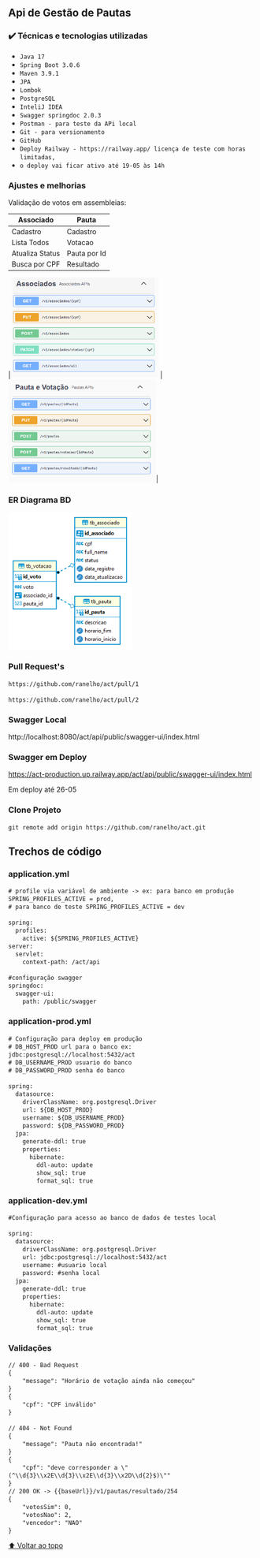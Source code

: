 ## Api de Gestão de Pautas

### ✔️ Técnicas e tecnologias utilizadas

- ``Java 17``
- ``Spring Boot 3.0.6``
- ``Maven 3.9.1``
- ``JPA``
- ``Lombok``
- ``PostgreSQL``
- ``InteliJ IDEA``
- ``Swagger springdoc 2.0.3``
- ``Postman - para teste da APi local``
- ``Git - para versionamento``
- ``GitHub``
- ``Deploy Railway - https://railway.app/ licença de teste com horas limitadas,``
- ``o deploy vai ficar ativo até 19-05 às 14h``

### Ajustes e melhorias

Validação de votos em assembleias:

|Associado | Pauta        |
| --- | --- |
| Cadastro | Cadastro     |
| Lista Todos | Votacao      |
| Atualiza Status  | Pauta por Id |
| Busca por CPF  | Resultado    |

 
  |<img src="associados.png" width=300> | <img src="pauta.png" width=300>|

### ER Diagrama BD
<img src="database.png" width=250>

### Pull Request's
```
https://github.com/ranelho/act/pull/1

https://github.com/ranelho/act/pull/2
```
### Swagger Local
http://localhost:8080/act/api/public/swagger-ui/index.html
### Swagger em Deploy
https://act-production.up.railway.app/act/api/public/swagger-ui/index.html

Em deploy até 26-05

### Clone Projeto
```
git remote add origin https://github.com/ranelho/act.git
```
## Trechos de código
### application.yml 

```
# profile via variável de ambiente -> ex: para banco em produção SPRING_PROFILES_ACTIVE = prod,
# para banco de teste SPRING_PROFILES_ACTIVE = dev

spring:
  profiles:
    active: ${SPRING_PROFILES_ACTIVE}
server:
  servlet:
    context-path: /act/api

#configuração swagger
springdoc:
  swagger-ui:
    path: /public/swagger
```

### application-prod.yml
```
# Configuração para deploy em produção
# DB_HOST_PROD url para o banco ex: jdbc:postgresql://localhost:5432/act
# DB_USERNAME_PROD usuario do banco
# DB_PASSWORD_PROD senha do banco

spring:
  datasource:
    driverClassName: org.postgresql.Driver
    url: ${DB_HOST_PROD}
    username: ${DB_USERNAME_PROD}
    password: ${DB_PASSWORD_PROD}
  jpa:
    generate-ddl: true
    properties:
      hibernate:
        ddl-auto: update
        show_sql: true
        format_sql: true
```
### application-dev.yml

```
#Configuração para acesso ao banco de dados de testes local

spring:
  datasource:
    driverClassName: org.postgresql.Driver
    url: jdbc:postgresql://localhost:5432/act
    username: #usuario local
    password: #senha local
  jpa:
    generate-ddl: true
    properties:
      hibernate:
        ddl-auto: update
        show_sql: true
        format_sql: true
```

### Validações
```
// 400 - Bad Request
{    
    "message": "Horário de votação ainda não começou"   
}
{    
    "cpf": "CPF inválido"                               
}

// 404 - Not Found
{    
    "message": "Pauta não encontrada!"                  
}
{
    "cpf": "deve corresponder a \"(^\\d{3}\\x2E\\d{3}\\x2E\\d{3}\\x2D\\d{2}$)\""
}
// 200 OK -> {{baseUrl}}/v1/pautas/resultado/254
{
    "votosSim": 0,
    "votosNao": 2,
    "vencedor": "NAO"
}
```
[⬆ Voltar ao topo](https://github.com/ranelho/act)<br>